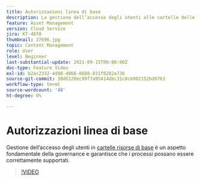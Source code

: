 ```yaml
---
title: Autorizzazioni linea di base
description: La gestione dell’accesso degli utenti alle cartelle delle risorse di base è un aspetto fondamentale della governance e garantisce il supporto corretto dei processi.
feature: Asset Management
version: Cloud Service
jira: KT-4870
thumbnail: 37696.jpg
topic: Content Management
role: User
level: Beginner
last-substantial-update: 2021-09-15T00:00:00Z
doc-type: Feature Video
exl-id: b2ac2332-4d98-4866-8688-831f0282a736
source-git-commit: 30d6120ec99f7a95414dbc31c0cb002152bd6763
workflow-type: tm+mt
source-wordcount: '48'
ht-degree: 0%

---
```


# Autorizzazioni linea di base

Gestione dell’accesso degli utenti in [cartelle risorse di base](./baseline-folders.md) è un aspetto fondamentale della governance e garantisce che i processi possano essere correttamente supportati.

>[!VIDEO](https://video.tv.adobe.com/v/37696?quality=12&learn=on)
